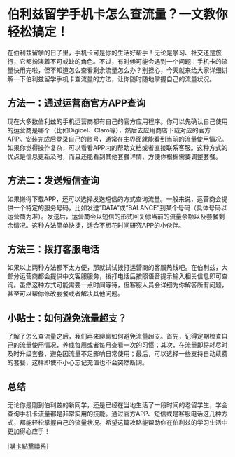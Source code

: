 # 伯利兹留学手机卡怎么查流量？一文教你轻松搞定！

在伯利兹留学的日子里，手机卡可是你的生活好帮手！无论是学习、社交还是旅行，它都扮演着不可或缺的角色。不过，有时候可能会遇到一个问题：手机卡的流量快用完啦，但不知道怎么查看剩余流量怎么办？别担心，今天就来给大家详细讲解一下伯利兹留学手机卡查流量的方法，让你随时随地掌握自己的流量状况。

## 方法一：通过运营商官方APP查询

现在大多数伯利兹的手机运营商都有自己的官方应用程序。你可以先确认自己使用的运营商是哪个（比如Digicel、Claro等），然后去应用商店下载对应的官方APP。安装完成后登录自己的账号，通常在主界面就能看到当前的流量使用情况。如果你觉得操作复杂，可以看看APP内的帮助文档或者直接联系客服。这种方式的优点是信息更新及时，而且还能看到其他套餐详情，方便你根据需要调整套餐。

## 方法二：发送短信查询

如果懒得下载APP，还可以选择发送短信的方式查询流量。一般来说，运营商会提供一个特定的服务号码，比如发送“DATA”或“BALANCE”到某个号码（具体号码以运营商为准）。发送后，运营商会以短信的形式回复你当前的流量余额以及套餐剩余情况。这种方法简单快捷，适合不想花时间研究APP的小伙伴。

## 方法三：拨打客服电话

如果以上两种方法都不太方便，那就试试拨打运营商的客服热线吧。在伯利兹，大部分运营商都会提供中文客服服务，拨打电话后按照语音提示输入相关信息即可查询。虽然这种方式可能需要一点时间等待，但客服人员会详细为你解答所有问题，甚至可以帮你修改套餐或者解决其他问题。

## 小贴士：如何避免流量超支？

了解了怎么查流量之后，我们再来聊聊如何避免流量超支。首先，记得定期检查自己的流量使用情况，养成每周或者每月查看一次的习惯；其次，在流量即将耗尽时及时升级套餐，避免因流量不足影响日常使用；最后，可以选择一些支持自动续费的套餐，这样即使不小心忘记充值也不会突然断网。

## 总结

无论你是刚到伯利兹的新同学，还是已经在当地生活了一段时间的老留学生，学会查询手机卡流量都是非常实用的技能。通过官方APP、短信或是客服电话这几种方式，都能轻松掌握自己的流量状况。希望这篇攻略能帮助你在伯利兹的学习生活中更加得心应手！

[[購卡點擊聯系](https://t.me/s/esim1088)]